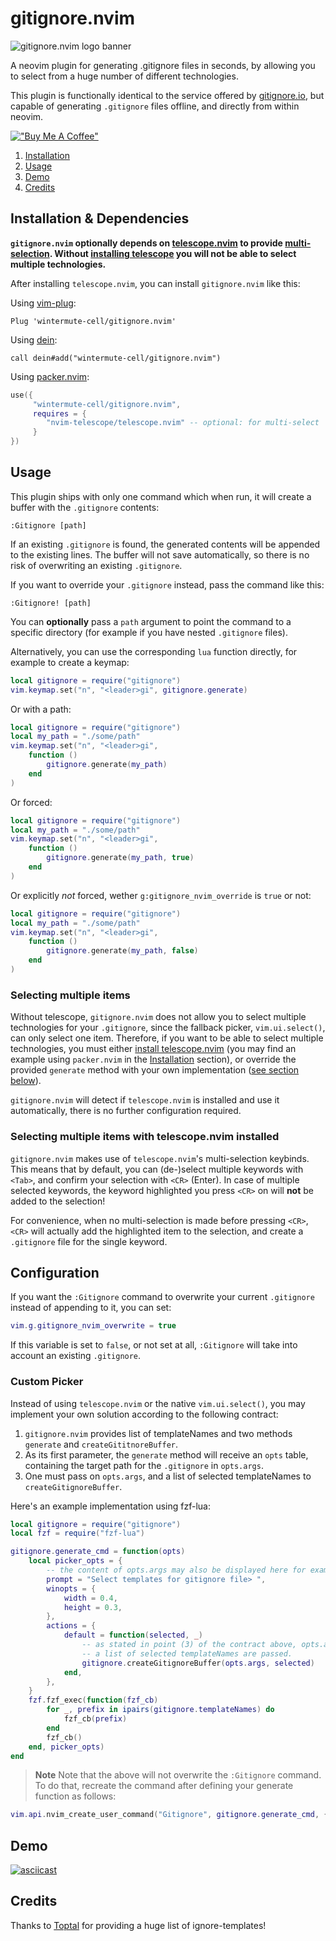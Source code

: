 <!-- LTeX: language=en-US -->
# gitignore.nvim
![gitignore.nvim logo banner](https://github.com/wintermute-cell/gitignore.nvim/blob/resources/_resources/banner.webp)

A neovim plugin for generating .gitignore files in seconds, by allowing you to
select from a huge number of different technologies.

This plugin is functionally identical to the service offered by
[gitignore.io](https://www.toptal.com/developers/gitignore/), but capable of
generating `.gitignore` files offline, and directly from within neovim.

[!["Buy Me A Coffee"](https://www.buymeacoffee.com/assets/img/custom_images/yellow_img.png)](https://www.buymeacoffee.com/winterv)

1. [Installation](#installation--dependencies)
2. [Usage](#usage)
3. [Demo](#demo)
4. [Credits](#credits)

## Installation & Dependencies
**`gitignore.nvim` optionally depends on
[telescope.nvim](https://github.com/nvim-telescope/telescope.nvim) to provide
[multi-selection](#selecting-multiple-items). Without [installing
telescope](https://github.com/nvim-telescope/telescope.nvim#installation) you
will not be able to select multiple technologies.**

After installing `telescope.nvim`, you can install `gitignore.nvim` like this:

Using [vim-plug](https://github.com/junegunn/vim-plug):
```viml
Plug 'wintermute-cell/gitignore.nvim'
```

Using [dein](https://github.com/Shougo/dein.vim):
```viml
call dein#add("wintermute-cell/gitignore.nvim")
```

Using [packer.nvim](https://github.com/wbthomason/packer.nvim):
```lua
use({
     "wintermute-cell/gitignore.nvim",
     requires = {
        "nvim-telescope/telescope.nvim" -- optional: for multi-select
     }
})
```

## Usage
This plugin ships with only one command which when run,
it will create a buffer with the `.gitignore` contents:
```
:Gitignore [path]
```
If an existing `.gitignore` is found, the generated contents will be appended
to the existing lines. The buffer will not save automatically, so there is no
risk of overwriting an existing `.gitignore`.

If you want to override your `.gitignore` instead, pass the command like this:
```
:Gitignore! [path]
```

You can **optionally** pass a `path` argument to point the command to a
specific directory (for example if you have nested `.gitignore` files).

Alternatively, you can use the corresponding `lua` function directly, for
example to create a keymap:
```lua
local gitignore = require("gitignore")
vim.keymap.set("n", "<leader>gi", gitignore.generate)
```

Or with a path:
```lua
local gitignore = require("gitignore")
local my_path = "./some/path"
vim.keymap.set("n", "<leader>gi",
    function ()
        gitignore.generate(my_path)
    end
)
```

Or forced:
```lua
local gitignore = require("gitignore")
local my_path = "./some/path"
vim.keymap.set("n", "<leader>gi",
    function ()
        gitignore.generate(my_path, true)
    end
)
```

Or explicitly *not* forced, wether `g:gitignore_nvim_override` is `true` or not:
```lua
local gitignore = require("gitignore")
local my_path = "./some/path"
vim.keymap.set("n", "<leader>gi",
    function ()
        gitignore.generate(my_path, false)
    end
)
```

### Selecting multiple items
Without telescope, `gitignore.nvim` does not allow you to select multiple
technologies for your `.gitignore`, since the fallback picker, `vim.ui.select()`,
can only select one item.
Therefore, if you want to be able to select multiple technologies, you must
either [install
telescope.nvim](https://github.com/nvim-telescope/telescope.nvim#installation)
(you may find an example using `packer.nvim` in the
[Installation](#installation--dependencies) section), or override the provided
`generate` method with your own implementation ([see section
below](#custom-picker)).

`gitignore.nvim` will detect if `telescope.nvim` is installed and use it
automatically, there is no further configuration required.

### Selecting multiple items with telescope.nvim installed
`gitignore.nvim` makes use of `telescope.nvim`'s multi-selection keybinds.
This means that by default, you can (de-)select multiple keywords with `<Tab>`,
and confirm your selection with `<CR>` (Enter).
In case of multiple selected keywords, the keyword highlighted you press `<CR>`
on will **not** be added to the selection!

For convenience, when no multi-selection is made before pressing `<CR>`,
`<CR>` will actually add the highlighted item to the selection, and create
a `.gitignore` file for the single keyword.

## Configuration
If you want the `:Gitignore` command to overwrite your current `.gitignore`
instead of appending to it, you can set:
```lua
vim.g.gitignore_nvim_overwrite = true
```
If this variable is set to `false`, or not set at all, `:Gitignore` will take
into account an existing `.gitignore`.

### Custom Picker

Instead of using `telescope.nvim` or the native `vim.ui.select()`, you may
implement your own solution according to the following contract:
1. `gitignore.nvim` provides list of templateNames and two methods `generate` and `createGititnoreBuffer`.
2. As its first parameter, the `generate` method will receive an `opts` table, containing the target path for the `.gitignore` in `opts.args`.
3. One must pass on `opts.args`, and a list of selected templateNames to `createGitignoreBuffer`.

Here's an example implementation using fzf-lua:
```lua
local gitignore = require("gitignore")
local fzf = require("fzf-lua")

gitignore.generate_cmd = function(opts)
    local picker_opts = {
        -- the content of opts.args may also be displayed here for example.
        prompt = "Select templates for gitignore file> ",
        winopts = {
            width = 0.4,
            height = 0.3,
        },
        actions = {
            default = function(selected, _)
                -- as stated in point (3) of the contract above, opts.args and
                -- a list of selected templateNames are passed.
                gitignore.createGitignoreBuffer(opts.args, selected)
            end,
        },
    }
    fzf.fzf_exec(function(fzf_cb)
        for _, prefix in ipairs(gitignore.templateNames) do
            fzf_cb(prefix)
        end
        fzf_cb()
    end, picker_opts)
end
```
> __Note__
> Note that the above will not overwrite the `:Gitignore` command.
> To do that, recreate the command after defining your generate function as
> follows:
```lua
vim.api.nvim_create_user_command("Gitignore", gitignore.generate_cmd, { nargs = "?", complete = "file" })
```

## Demo
[![asciicast](https://asciinema.org/a/GOHXDt4kYsR8pzrxTEOIridTf.svg)](https://asciinema.org/a/GOHXDt4kYsR8pzrxTEOIridTf)

## Credits
Thanks to [Toptal](https://github.com/toptal/gitignore) for providing a huge
list of ignore-templates!
